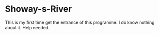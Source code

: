 # Showay-s-River
This is my first time get the entrance of this programme.
I do know nothing about it.
Help needed.
